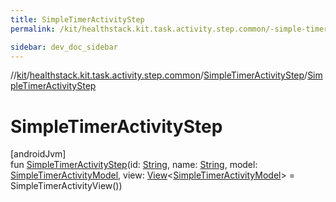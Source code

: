 ```yaml
---
title: SimpleTimerActivityStep
permalink: /kit/healthstack.kit.task.activity.step.common/-simple-timer-activity-step/-simple-timer-activity-step.html

sidebar: dev_doc_sidebar
---
```

//[kit](../../../kit.html)/[healthstack.kit.task.activity.step.common](../index.html)/[SimpleTimerActivityStep](index.html)/[SimpleTimerActivityStep](-simple-timer-activity-step.html)



# SimpleTimerActivityStep



[androidJvm]\
fun [SimpleTimerActivityStep](-simple-timer-activity-step.html)(id: [String](https://kotlinlang.org/api/latest/jvm/stdlib/kotlin/-string/index.html), name: [String](https://kotlinlang.org/api/latest/jvm/stdlib/kotlin/-string/index.html), model: [SimpleTimerActivityModel](../../healthstack.kit.task.activity.model.common/-simple-timer-activity-model/index.html), view: [View](../../healthstack.kit.task.base/-view/index.html)&lt;[SimpleTimerActivityModel](../../healthstack.kit.task.activity.model.common/-simple-timer-activity-model/index.html)&gt; = SimpleTimerActivityView())




